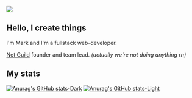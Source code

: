 [![](https://img.shields.io/badge/-Bio-blue&logo=)](https://bento.me/ensi)

## Hello, I create things

I'm Mark and I'm a fullstack web-developer.

[Net Guild](https://github.com/netguild) founder and team lead. *(actually we're not doing anything rn)*

## My stats

[![Anurag's GitHub stats-Dark](https://github-readme-stats.vercel.app/api?username=ncor&show_icons=true&theme=dark#gh-dark-mode-only)](https://github.com/anuraghazra/github-readme-stats#gh-dark-mode-only)
[![Anurag's GitHub stats-Light](https://github-readme-stats.vercel.app/api?username=ncor&show_icons=true&theme=default#gh-light-mode-only)](https://github.com/anuraghazra/github-readme-stats#gh-light-mode-only)
